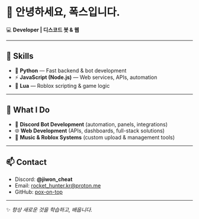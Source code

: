 # 👋 안녕하세요, 폭스입니다.

💻 **Developer | 디스코드 봇 & 웹**

---

## 🚀 Skills
- 🐍 **Python** — Fast backend & bot development  
- ⚡ **JavaScript (Node.js)** — Web services, APIs, automation  
- 🌙 **Lua** — Roblox scripting & game logic  

---

## 🔧 What I Do
- 🤖 **Discord Bot Development** (automation, panels, integrations)  
- 🌐 **Web Development** (APIs, dashboards, full-stack solutions)  
- 🎵 **Music & Roblox Systems** (custom upload & management tools)  

---

## 📫 Contact
- Discord: **@jiwon_cheat**
- Email: rocket_hunter.kr@proton.me
- GitHub: [pox-on-top](https://github.com/pox-on-top)  

---
✨ *항상 새로운 것을 학습하고, 배웁니다.*  
